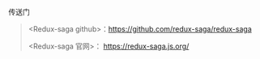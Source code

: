 传送门

> &lt;Redux-saga github&gt;：https://github.com/redux-saga/redux-saga
>
> &lt;Redux-saga 官网&gt;： https://redux-saga.js.org/



